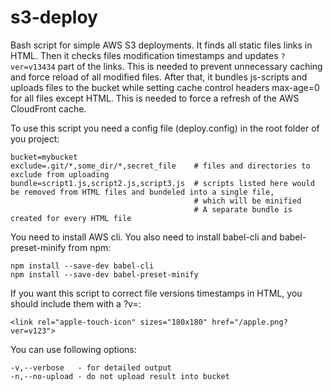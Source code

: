 # s3-deploy
Bash script for simple AWS S3 deployments.
It finds all static files links in HTML. Then it checks files modification timestamps and updates `?ver=v13434` part of the links. This is needed to prevent unnecessary caching and force reload of all modified files. After that, it bundles js-scripts and uploads files to the bucket while setting cache control headers max-age=0 for all files except HTML. This is needed to force a refresh of the AWS CloudFront cache.

To use this script you need a config file (deploy.config) in the root folder of you project:
```
bucket=mybucket
exclude=.git/*,some_dir/*,secret_file    # files and directories to exclude from uploading
bundle=script1.js,script2.js,script3.js  # scripts listed here would be removed from HTML files and bundeled into a single file, 
                                         # which will be minified
                                         # A separate bundle is created for every HTML file
```

You need to install AWS cli. 
You also need to install babel-cli and babel-preset-minify from npm:
```
npm install --save-dev babel-cli
npm install --save-dev babel-preset-minify
```

If you want this script to correct file versions timestamps in HTML, you should include them with a ?v=<number>:
```
<link rel="apple-touch-icon" sizes="180x180" href="/apple.png?ver=v123">
```

You can use following options:
```
-v,--verbose   - for detailed output
-n,--no-upload - do not upload result into bucket
```
